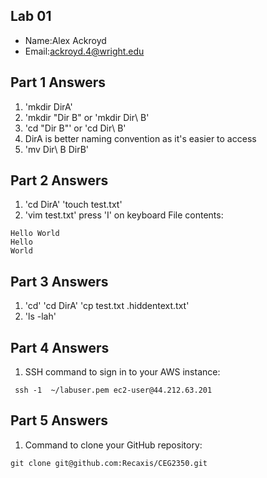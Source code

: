 ## Lab 01

- Name:Alex Ackroyd
- Email:ackroyd.4@wright.edu

## Part 1 Answers

1. 'mkdir DirA'
2. 'mkdir "Dir B" or 'mkdir Dir\ B'
3. 'cd "Dir B"' or 'cd Dir\ B'
4. DirA is better naming convention as it's easier to access
5. 'mv Dir\ B DirB'

## Part 2 Answers

1. 'cd DirA' 'touch test.txt'
2. 'vim test.txt' press 'I' on keyboard File contents:

```
Hello World
Hello
World
```

## Part 3 Answers

1. 'cd' 'cd DirA' 'cp  test.txt .hiddentext.txt'
2. 'ls -lah'

## Part 4 Answers

1. SSH command to sign in to your AWS instance:

```
 ssh -1  ~/labuser.pem ec2-user@44.212.63.201
```

## Part 5 Answers

1. Command to clone your GitHub repository:

```
git clone git@github.com:Recaxis/CEG2350.git
```
